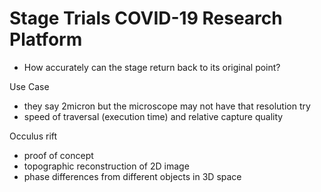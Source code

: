 # Stage Trials COVID-19 Research Platform

- How accurately can the stage return back to its original point?

Use Case
- they say 2micron but the microscope may not have that resolution try
- speed of traversal (execution time) and relative capture quality

Occulus rift
- proof of concept
- topographic reconstruction of 2D image
- phase differences from different objects in 3D space